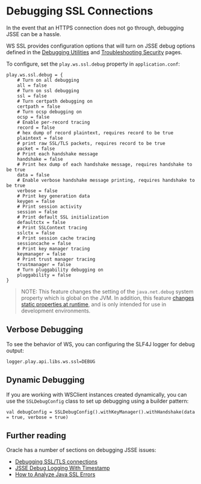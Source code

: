<!--- Copyright (C) 2009-2015 Typesafe Inc. <http://www.typesafe.com> -->
# Debugging SSL Connections

In the event that an HTTPS connection does not go through, debugging JSSE can be a hassle.

WS SSL provides configuration options that will turn on JSSE debug options defined in the [Debugging Utilities](http://docs.oracle.com/javase/7/docs/technotes/guides/security/jsse/JSSERefGuide.html#Debug) and  [Troubleshooting Security](http://docs.oracle.com/javase/7/docs/technotes/guides/security/troubleshooting-security.html) pages.

To configure, set the `play.ws.ssl.debug` property in `application.conf`:

```
play.ws.ssl.debug = {
    # Turn on all debugging
    all = false
    # Turn on ssl debugging
    ssl = false
    # Turn certpath debugging on
    certpath = false
    # Turn ocsp debugging on
    ocsp = false
    # Enable per-record tracing
    record = false
    # hex dump of record plaintext, requires record to be true
    plaintext = false
    # print raw SSL/TLS packets, requires record to be true
    packet = false
    # Print each handshake message
    handshake = false
    # Print hex dump of each handshake message, requires handshake to be true
    data = false
    # Enable verbose handshake message printing, requires handshake to be true
    verbose = false
    # Print key generation data
    keygen = false
    # Print session activity
    session = false
    # Print default SSL initialization
    defaultctx = false
    # Print SSLContext tracing
    sslctx = false
    # Print session cache tracing
    sessioncache = false
    # Print key manager tracing
    keymanager = false
    # Print trust manager tracing
    trustmanager = false
    # Turn pluggability debugging on
    pluggability = false
}
```

> NOTE: This feature changes the setting of the `java.net.debug` system property which is global on the JVM.  In addition, this feature [changes static properties at runtime](http://tersesystems.com/2014/03/02/monkeypatching-java-classes/), and is only intended for use in development environments.

## Verbose Debugging

To see the behavior of WS, you can configuring the SLF4J logger for debug output:

```
logger.play.api.libs.ws.ssl=DEBUG
```

## Dynamic Debugging

If you are working with WSClient instances created dynamically, you can use the `SSLDebugConfig` class to set up debugging using a builder pattern:

```
val debugConfig = SSLDebugConfig().withKeyManager().withHandshake(data = true, verbose = true)
```

## Further reading

Oracle has a number of sections on debugging JSSE issues:

* [Debugging SSL/TLS connections](http://docs.oracle.com/javase/7/docs/technotes/guides/security/jsse/ReadDebug.html)
* [JSSE Debug Logging With Timestamp](https://blogs.oracle.com/xuelei/entry/jsse_debug_logging_with_timestamp)
* [How to Analyze Java SSL Errors](http://www.smartjava.org/content/how-analyze-java-ssl-errors)
